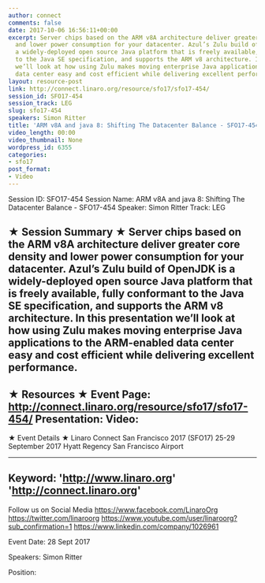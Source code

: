 ```yaml
---
author: connect
comments: false
date: 2017-10-06 16:56:11+00:00
excerpt: Server chips based on the ARM v8A architecture deliver greater core density
  and lower power consumption for your datacenter. Azul’s Zulu build of OpenJDK is
  a widely-deployed open source Java platform that is freely available, fully conformant
  to the Java SE specification, and supports the ARM v8 architecture. In this presentation
  we’ll look at how using Zulu makes moving enterprise Java applications to the ARM-enabled
  data center easy and cost efficient while delivering excellent performance.
layout: resource-post
link: http://connect.linaro.org/resource/sfo17/sfo17-454/
session_id: SFO17-454
session_track: LEG
slug: sfo17-454
speakers: Simon Ritter
title: 'ARM v8A and java 8: Shifting The Datacenter Balance - SFO17-454'
video_length: 00:00
video_thumbnail: None
wordpress_id: 6355
categories:
- sfo17
post_format:
- Video
---
```


Session ID: SFO17-454
Session Name: ARM v8A and java 8: Shifting The Datacenter Balance - SFO17-454
Speaker: Simon Ritter
Track: LEG


★ Session Summary ★
Server chips based on the ARM v8A architecture deliver greater core density and lower power consumption for your datacenter. Azul’s Zulu build of OpenJDK is a widely-deployed open source Java platform that is freely available, fully conformant to the Java SE specification, and supports the ARM v8 architecture. In this presentation we’ll look at how using Zulu makes moving enterprise Java applications to the ARM-enabled data center easy and cost efficient while delivering excellent performance.
---------------------------------------------------
★ Resources ★
Event Page: http://connect.linaro.org/resource/sfo17/sfo17-454/
Presentation: 
Video: 
 ---------------------------------------------------

★ Event Details ★
Linaro Connect San Francisco 2017 (SFO17)
25-29 September 2017
Hyatt Regency San Francisco Airport

---------------------------------------------------
Keyword: 
'http://www.linaro.org'
'http://connect.linaro.org'
---------------------------------------------------
Follow us on Social Media
https://www.facebook.com/LinaroOrg
https://twitter.com/linaroorg
https://www.youtube.com/user/linaroorg?sub_confirmation=1
https://www.linkedin.com/company/1026961

Event Date: 28 Sept 2017

Speakers: Simon Ritter

Position: 
